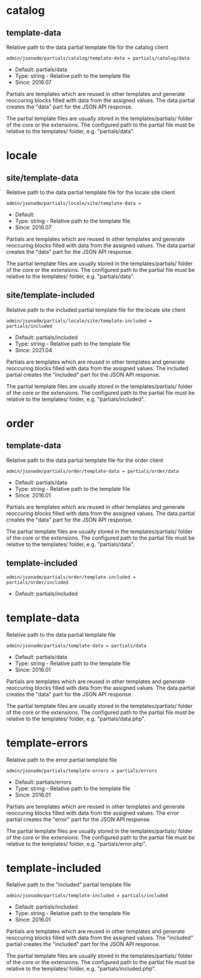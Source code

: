 
# catalog
## template-data

Relative path to the data partial template file for the catalog client

```
admin/jsonadm/partials/catalog/template-data = partials/catalog/data
```

* Default: partials/data
* Type: string - Relative path to the template file
* Since: 2016.07

Partials are templates which are reused in other templates and generate
reoccuring blocks filled with data from the assigned values. The data
partial creates the "data" part for the JSON API response.

The partial template files are usually stored in the templates/partials/ folder
of the core or the extensions. The configured path to the partial file must
be relative to the templates/ folder, e.g. "partials/data".


# locale
## site/template-data

Relative path to the data partial template file for the locale site  client

```
admin/jsonadm/partials/locale/site/template-data = 
```

* Default: 
* Type: string - Relative path to the template file
* Since: 2016.07

Partials are templates which are reused in other templates and generate
reoccuring blocks filled with data from the assigned values. The data
partial creates the "data" part for the JSON API response.

The partial template files are usually stored in the templates/partials/ folder
of the core or the extensions. The configured path to the partial file must
be relative to the templates/ folder, e.g. "partials/data".


## site/template-included

Relative path to the included partial template file for the locale site  client

```
admin/jsonadm/partials/locale/site/template-included = partials/included
```

* Default: partials/included
* Type: string - Relative path to the template file
* Since: 2021.04

Partials are templates which are reused in other templates and generate
reoccuring blocks filled with data from the assigned values. The included
partial creates the "included" part for the JSON API response.

The partial template files are usually stored in the templates/partials/ folder
of the core or the extensions. The configured path to the partial file must
be relative to the templates/ folder, e.g. "partials/included".


# order
## template-data

Relative path to the data partial template file for the order client

```
admin/jsonadm/partials/order/template-data = partials/order/data
```

* Default: partials/data
* Type: string - Relative path to the template file
* Since: 2016.01

Partials are templates which are reused in other templates and generate
reoccuring blocks filled with data from the assigned values. The data
partial creates the "data" part for the JSON API response.

The partial template files are usually stored in the templates/partials/ folder
of the core or the extensions. The configured path to the partial file must
be relative to the templates/ folder, e.g. "partials/data".


## template-included

```
admin/jsonadm/partials/order/template-included = partials/order/included
```

* Default: partials/included


# template-data

Relative path to the data partial template file

```
admin/jsonadm/partials/template-data = partials/data
```

* Default: partials/data
* Type: string - Relative path to the template file
* Since: 2016.01

Partials are templates which are reused in other templates and generate
reoccuring blocks filled with data from the assigned values. The data
partial creates the "data" part for the JSON API response.

The partial template files are usually stored in the templates/partials/ folder
of the core or the extensions. The configured path to the partial file must
be relative to the templates/ folder, e.g. "partials/data.php".


# template-errors

Relative path to the error partial template file

```
admin/jsonadm/partials/template-errors = partials/errors
```

* Default: partials/errors
* Type: string - Relative path to the template file
* Since: 2016.01

Partials are templates which are reused in other templates and generate
reoccuring blocks filled with data from the assigned values. The error
partial creates the "error" part for the JSON API response.

The partial template files are usually stored in the templates/partials/ folder
of the core or the extensions. The configured path to the partial file must
be relative to the templates/ folder, e.g. "partials/error.php".


# template-included

Relative path to the "included" partial template file

```
admin/jsonadm/partials/template-included = partials/included
```

* Default: partials/included
* Type: string - Relative path to the template file
* Since: 2016.01

Partials are templates which are reused in other templates and generate
reoccuring blocks filled with data from the assigned values. The "included"
partial creates the "included" part for the JSON API response.

The partial template files are usually stored in the templates/partials/ folder
of the core or the extensions. The configured path to the partial file must
be relative to the templates/ folder, e.g. "partials/included.php".
